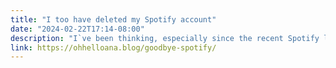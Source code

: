 ```yaml
---
title: "I too have deleted my Spotify account"
date: "2024-02-22T17:14-08:00"
description: "I`ve been thinking, especially since the recent Spotify layoffs, that I`m due to delete my Spotify account. I haven`t paid for it in years, and I have also significantly reduced my usage."
link: https://ohhelloana.blog/goodbye-spotify/
---
```

